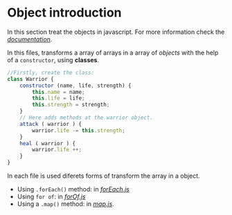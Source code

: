# **Object introduction**
In this section treat the objects in javascript. For more information check the [_documentation_](https://www.w3schools.com/js/js_objects.asp).

In this files, transforms a array of arrays in a array of _objects_ with the help of a `constructor`, using __classes__.

```js
//Firstly, create the class:
class Warrior {
    constructor (name, life, strength) {
        this.name = name;
        this.life = life;
        this.strength = strength;
    }
    // Here adds methods at the warrior object.
    attack ( warrior ) {
        warrior.life -= this.strength;
    }
    heal ( warrior ) {
        warrior.life ++;
    }
}
```
In each file is used diferets forms of transform the array in a object.

* Using `.forEach()` method: in [_forEach.js_](forEach.js)
* Using `for of`: in [_forOf.js_](forOf.js)
* Using a `.map()`
method: in [_map.js_](map.js).